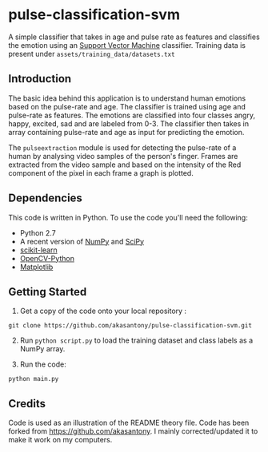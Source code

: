pulse-classification-svm
========================
A simple classifier that takes in age and pulse rate as features and classifies the emotion using an [Support Vector Machine](https://en.wikipedia.org/wiki/Support_vector_machine) classifier. Training data is present under ```assets/training_data/datasets.txt```

Introduction
-------
The basic idea behind this application is to understand human emotions based on the pulse-rate and age. The classifier is trained using age and pulse-rate as features. The emotions are classified into four classes angry, happy, excited, sad and are labeled from 0-3. The classifier then takes in array containing pulse-rate and age as input for predicting the emotion.

The ```pulseextraction``` module is used for detecting the pulse-rate of a human by analysing video samples of the person's finger. Frames are extracted from the video sample and based on the intensity of the Red component of the pixel in each frame a graph is plotted.

Dependencies
--------
This code is written in Python. To use the code you'll need the following:

* Python 2.7
* A recent version of [NumPy](http://www.numpy.org/) and [SciPy](http://www.scipy.org/)
* [scikit-learn](http://scikit-learn.org/stable/index.html)
* [OpenCV-Python](http://opencv.org/)
* [Matplotlib](http://matplotlib.org/)

Getting Started
-------
1. Get a copy of the code onto your local repository :

  ```git clone https://github.com/akasantony/pulse-classification-svm.git```

2. Run ```python script.py``` to load the training dataset and class labels as a NumPy array.

3. Run the code:

  ```python main.py```
  
Credits
-------
Code is used as an illustration of the README theory file. Code has been forked from https://github.com/akasantony. I mainly corrected/updated it to make it work on my computers.


